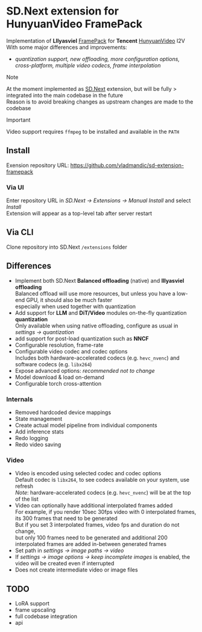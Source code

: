 # SD.Next extension for HunyuanVideo FramePack

Implementation of **Lllyasviel** [FramePack](https://lllyasviel.github.io/frame_pack_gitpage/) for **Tencent** [HunyuanVideo](https://huggingface.co/tencent/HunyuanVideo) I2V  
With some major differences and improvements:
- *quantization support, new offloading, more configuration options, cross-platform, multiple video codecs, frame interpolation*  

> [!NOTE]
> At the moment implemented as [SD.Next](https://github.com/vladmandic/sdnext) extension, but will be fully > integrated into the main codebase in the future  
> Reason is to avoid breaking changes as upstream changes are made to the codebase  

> [!IMPORTANT]
> Video support requires `ffmpeg` to be installed and available in the `PATH`  

## Install

Exension repository URL: <https://github.com/vladmandic/sd-extension-framepack>

### Via UI  

Enter repository URL in *SD.Next -> Extensions -> Manual Install* and select *Install*  
Extension will appear as a top-level tab after server restart  

## Via CLI  

Clone repository into SD.Next `/extensions` folder

## Differences

- Implement both SD.Next **Balanced offloading** (native) and **lllyasviel offloading**  
  Balanced offload will use more resources, but unless you have a low-end GPU, it should also be much faster  
  especially when used together with quantization  
- Add support for **LLM** and **DiT/Video** modules on-the-fly quantization **quantization**  
  Only available when using native offloading, configure as usual in *settings -> quantization*  
- add support for post-load quantization such as **NNCF**  
- Configurable resolution, frame-rate
- Configurable video codec and codec options  
  Includes both hardware-accelerated codecs (e.g. `hevc_nvenc`) and software codecs (e.g. `libx264`)
- Expose advanced options: *recommended not to change*  
- Model download & load on-demand  
- Configurable torch cross-attention  

### Internals  

- Removed hardcoded device mappings
- State management
- Create actual model pipeline from individual components  
- Add inference stats  
- Redo logging  
- Redo video saving  

### Video

- Video is encoded using selected codec and codec options    
  Default codec is `libx264`, to see codecs available on your system, use refresh  
  *Note*: hardware-accelerated codecs (e.g. `hevc_nvenc`) will be at the top of the list  
- Video can optionally have additional interpolated frames added  
  For example, if you render 10sec 30fps video with 0 interpolated frames, its 300 frames that need to be generated  
  But if you set 3 interpolated frames, video fps and duration do not change,  
  but only 100 frames need to be generated and additional 200 interpolated frames are added in-between generated frames  
- Set path in *settings -> image paths -> video*  
- If *settings -> image options -> keep incomplete images* is enabled, the video will be created even if interrupted  
- Does not create intermediate video or image files  

## TODO

- LoRA support
- frame upscaling
- full codebase integration
- api
